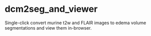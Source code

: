 # dcm2seg_and_viewer
Single-click convert murine t2w and FLAIR images to edema volume segmentations and view them in-browser.
